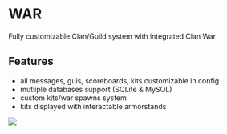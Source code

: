 # WAR
Fully customizable Clan/Guild system with integrated Clan War

## Features
- all messages, guis, scoreboards, kits customizable in config
- mutliple databases support (SQLite & MySQL)
- custom kits/war spawns system
- kits displayed with interactable armorstands

![](https://media.giphy.com/media/bcTHmbKkrgyW0iBaK7/giphy-downsized-large.gif?cid=790b7611c5cd002f014c1a52e9cad48ff204566eea4b71c1&rid=giphy-downsized-large.gif&ct=g)

